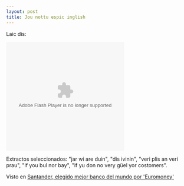 ```yaml
---
layout: post
title: Jou nottu espic inglish
---
```


Laic dis:

<object height="295" width="320" title="Emilio Botín agradece el premio de Euromoney al Banco Santander" codebase="http://download.macromedia.com/pub/shockwave/cabs/flash/swflash.cab#version=9,0,28,0" classid="clsid:D27CDB6E-AE6D-11cf-96B8-444553540000"><param value="http://www.expansion.com/videos/premiobotin.swf" name="movie" /><param value="high" name="quality" /> <param value="false" name="autoplay" /><embed height="295" width="320" type="application/x-shockwave-flash" pluginspage="http://www.adobe.com/shockwave/download/download.cgi?P1_Prod_Version=ShockwaveFlash" quality="high" src="http://www.expansion.com/videos/premiobotin.swf" /></object> 

Extractos seleccionados: "jar wi are duin", "dis ivinin", "veri plis an veri prau", "if you bul nor bay", "if yu don no very güel yor costomers".

Visto en [Santander, elegido mejor banco del mundo por 'Euromoney'](http://www.expansion.com/edicion/exp/empresas/es/desarrollo/1145093.html)
